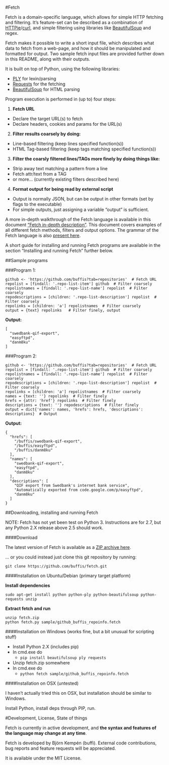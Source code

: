 #Fetch

Fetch is a domain-specific language, which allows for simple HTTP fetching and filtering.
It’s feature-set can be described as a combination of [HTTPie](https://github.com/jakubroztocil/httpie)/[curl](http://curl.haxx.se/), and simple filtering using libraries like [BeautifulSoup](http://www.crummy.com/software/BeautifulSoup/) and regex.

Fetch makes it possible to write a short input file, which describes what data to fetch from a web-page, and how it should be manipulated and formatted for output.
Two sample fetch input files are provided further down in this README, along with their outputs.

It is built on top of Python, using the following libraries:
* [PLY](http://www.dabeaz.com/ply/) for lexin/parsing
* [Requests](http://docs.python-requests.org/en/latest/) for the fetching
* [BeautifulSoup](http://www.crummy.com/software/BeautifulSoup/bs4/doc/) for HTML parsing

Program execution is performed in (up to) four steps:

1. **Fetch URL**
  * Declare the target URL(s) to fetch
  * Declare headers, cookies and params for the URL(s)
2. **Filter results coarsely by doing:**
  * Line-based filtering (keep lines specified function(s))
  * HTML Tag-based filtering (keep tags matching specified function(s))
3. **Filter the coarsly filtered lines/TAGs more finely by doing things like:**
  * Strip away text matching a pattern from a line
  * Fetch attr/text from a TAG
  * or more… (currently existing filters described here)
4. **Format output for being read by external script**
  * Output is normally JSON, but can be output in other formats (set by flags to the executable)
  * For simple outputs, just assigning a variable “output” is sufficient.

A more in-depth walkthrough of the Fetch language is available in this document [“Fetch in-depth description”](https://docs.google.com/document/d/1WpeY3Jghhc4FP_nSlF0BK-x2GExgfGtLpOMu-eVUsuI/edit?usp=sharing). This document covers examples of all different fetch methods, filters and output options. The grammar of the Fetch language is also [present here](https://github.com/buffis/fetch/blob/master/docs/GRAMMAR).

A short guide for installing and running Fetch programs are available in the section “Installing and running Fetch” further below.

##Sample programs 

###Program 1:
```
github <- 'https://github.com/buffis?tab=repositories'  # Fetch URL
repolist = [findall: '.repo-list-item'] github  # Filter coarsely
repolistnames = [findall: '.repo-list-name'] repolist  # Filter coarsely
repodescriptions = [children: '.repo-list-description'] repolist  # Filter coarsely
repolinks = [children: 'a'] repolistnames  # Filter coarsely
output = {text} repolinks   # Filter finely, output
```

**Output:**
```
[
  "swedbank-qif-export",
  "easyftpd",
  "danm8ku"
]
```

###Program 2:
```
github <- 'https://github.com/buffis?tab=repositories'  # Fetch URL
repolist = [findall: '.repo-list-item'] github  # Filter coarsely
repolistnames = [findall: '.repo-list-name'] repolist  # Filter coarsely
repodescriptions = [children: '.repo-list-description'] repolist  # Filter coarsely
repolinks = [children: 'a'] repolistnames  # Filter coarsely
names = {text: ''} repolinks  # Filter finely
hrefs = {attr: 'href'} repolinks  # Filter finely
descriptions = {text: ''} repodescriptions  # Filter finely
output = dict{'names': names, 'hrefs': hrefs, 'descriptions': descriptions}  # Output
```

**Output:**
```
{
  "hrefs": [
    "/buffis/swedbank-qif-export",
    "/buffis/easyftpd",
    "/buffis/danm8ku"
  ],
  "names": [
    "swedbank-qif-export",
    "easyftpd",
    "danm8ku"
  ],
  "descriptions": [
    "QIF export from Swedbank's internet bank service",
    "Automatically exported from code.google.com/p/easyftpd",
    "danm8ku"
  ]
}
```

##Downloading, installing and running Fetch

NOTE: Fetch has not yet been test on Python 3. Instructions are for 2.7, but any Python 2.X release above 2.5 should work.

####Download

The latest version of Fetch is available as a [ZIP archive here](https://github.com/buffis/fetch/archive/master.zip).

... or you could instead just clone this git repository by running:

```
git clone https://github.com/buffis/fetch.git
```

####Installation on Ubuntu/Debian (primary target platform)

**Install dependencies**

```
sudo apt-get install python python-ply python-beautifulsoup python-requests unzip
```

**Extract fetch and run**

```
unzip fetch.zip
python fetch.py sample/github_buffis_repoinfo.fetch
```

####Installation on Windows (works fine, but a bit unusual for scripting stuff)

* Install Python 2.X (includes pip)
* In cmd.exe do
  * ```pip install beautifulsoup ply requests```
* Unzip fetch.zip somewhere
* In cmd.exe do
  * ```python fetch sample/github_buffis_repoinfo.fetch```

####Installation on OSX (untested)

I haven’t actually tried this on OSX, but installation should be similar to Windows.

Install Python, install deps through PIP, run.

#Development, License, State of things

Fetch is currently in active development, and **the syntax and features of the language may change at any time**.

Fetch is developed by Björn Kempén (buffi). External code contributions, bug reports and feature requests will be appreciated.

It is available under the MIT License.
